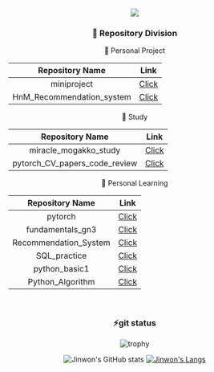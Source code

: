 <br>

 
<div align="center">
  
<a href="https://minsnote0228.tistory.com/" target="_blank"><img src="https://img.shields.io/badge/Blog-[#d3d3d3]?style=flat-square&logo=[#000000(Squarespace)]&logoColor=white"/></a>

</div>

<div align="center">

### 🌱 Repository Division

💬 Personal Project

|**Repository Name**|**Link**|            
|:---:|:---:|
|miniproject|[Click](https://github.com/JINWONMIN/miniproject)|
|HnM_Recommendation_system|[Click](https://github.com/JINWONMIN/HnM_recommendation_system)|

💬 Study
 
 |**Repository Name**|**Link**|
 |:---:|:---:|
 |miracle_mogakko_study|[Click](https://github.com/JINWONMIN/miracle_mogakko_study)|
 |pytorch_CV_papers_code_review|[Click](https://github.com/JINWONMIN/pytorch_CV_papers_code_review)|
 
💬 Personal Learning

|**Repository Name**|**Link**|            
|:---:|:---:|
|pytorch|[Click](https://github.com/JINWONMIN/pytorch)|
|fundamentals_gn3|[Click](https://github.com/JINWONMIN/fundamentals_gn3)|
|Recommendation_System|[Click](https://github.com/JINWONMIN/RecommendationSystem)|
|SQL_practice|[Click](https://github.com/JINWONMIN/SQL_practice/tree/main)|
|python_basic1|[Click](https://github.com/JINWONMIN/python_basic1)|
|Python_Algorithm|[Click](https://github.com/JINWONMIN/BasicMachineAndDeepLearning)|



<br>

### ⚡git status

![trophy](https://github-profile-trophy.vercel.app/?username=jinwonmin)

![Jinwon's GitHub stats](https://github-readme-stats.vercel.app/api?username=jinwonmin&theme=cobalt&show_icons=true)
[![Jinwon's Langs](https://github-readme-stats.vercel.app/api/top-langs/?username=jinwonmin&layout=compact&theme=cobalt)](https://github.com/jinwonmin)

</div>



<!--
**JINWONMIN/jinwonmin** is a ✨ _special_ ✨ repository because its `README.md` (this file) appears on your GitHub profile.

Here are some ideas to get you started:

- 🔭 I’m currently working on ...
- 🌱 I’m currently learning ...
- 👯 I’m looking to collaborate on ...
- 🤔 I’m looking for help with ...
- 💬 Ask me about ...
- 📫 How to reach me: ...
- 😄 Pronouns: ...
- ⚡ Fun fact: ...
-->
